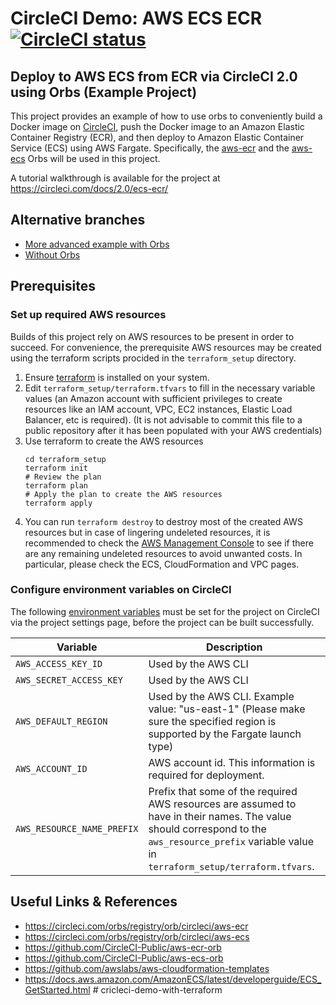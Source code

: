 # CircleCI Demo: AWS ECS ECR [![CircleCI status](https://circleci.com/gh/CircleCI-Public/circleci-demo-aws-ecs-ecr.svg "CircleCI status")](https://circleci.com/gh/CircleCI-Public/circleci-demo-aws-ecs-ecr)

## Deploy to AWS ECS from ECR via CircleCI 2.0 using Orbs (Example Project)
This project provides an example of how to use orbs to conveniently build a Docker image on [CircleCI](https://circleci.com), push the Docker image to an Amazon Elastic Container Registry (ECR), and then deploy to Amazon Elastic Container Service (ECS) using AWS Fargate. Specifically, the [aws-ecr](https://circleci.com/orbs/registry/orb/circleci/aws-ecr) and the [aws-ecs](https://circleci.com/orbs/registry/orb/circleci/aws-ecs) Orbs will be used in this project.

A tutorial walkthrough is available for the project at https://circleci.com/docs/2.0/ecs-ecr/

## Alternative branches
* [More advanced example with Orbs](https://github.com/CircleCI-Public/circleci-demo-aws-ecs-ecr/tree/orbs)
* [Without Orbs](https://github.com/CircleCI-Public/circleci-demo-aws-ecs-ecr/tree/without_orbs)

## Prerequisites
### Set up required AWS resources
Builds of this project rely on AWS resources to be present in order to succeed. For convenience, the prerequisite AWS resources may be created using the terraform scripts procided in the `terraform_setup` directory.
1. Ensure [terraform](https://www.terraform.io/) is installed on your system.
2. Edit `terraform_setup/terraform.tfvars` to fill in the necessary variable values (an Amazon account with sufficient privileges to create resources like an IAM account, VPC, EC2 instances, Elastic Load Balancer, etc is required). (It is not advisable to commit this file to a public repository after it has been populated with your AWS credentials)
3. Use terraform to create the AWS resources
    ```
    cd terraform_setup
    terraform init
    # Review the plan
    terraform plan
    # Apply the plan to create the AWS resources
    terraform apply
    ```
4. You can run `terraform destroy` to destroy most of the created AWS resources but in case of lingering undeleted resources, it is recommended to check the [AWS Management Console](https://console.aws.amazon.com/) to see if there are any remaining undeleted resources to avoid unwanted costs. In particular, please check the ECS, CloudFormation and VPC pages.

### Configure environment variables on CircleCI
The following [environment variables](https://circleci.com/docs/2.0/env-vars/#setting-an-environment-variable-in-a-project) must be set for the project on CircleCI via the project settings page, before the project can be built successfully.


| Variable                       | Description                                               |
| ------------------------------ | --------------------------------------------------------- |
| `AWS_ACCESS_KEY_ID`            | Used by the AWS CLI                                       |
| `AWS_SECRET_ACCESS_KEY `       | Used by the AWS CLI                                       |
| `AWS_DEFAULT_REGION`           | Used by the AWS CLI. Example value: "us-east-1" (Please make sure the specified region is supported by the Fargate launch type)                          |
| `AWS_ACCOUNT_ID`               | AWS account id. This information is required for deployment.                                   |
| `AWS_RESOURCE_NAME_PREFIX`     | Prefix that some of the required AWS resources are assumed to have in their names. The value should correspond to the `aws_resource_prefix` variable value in `terraform_setup/terraform.tfvars`.                             |

## Useful Links & References
- https://circleci.com/orbs/registry/orb/circleci/aws-ecr
- https://circleci.com/orbs/registry/orb/circleci/aws-ecs
- https://github.com/CircleCI-Public/aws-ecr-orb
- https://github.com/CircleCI-Public/aws-ecs-orb
- https://github.com/awslabs/aws-cloudformation-templates
- https://docs.aws.amazon.com/AmazonECS/latest/developerguide/ECS_GetStarted.html
#   c r i c l e c i - d e m o - w i t h - t e r r a f o r m  
 